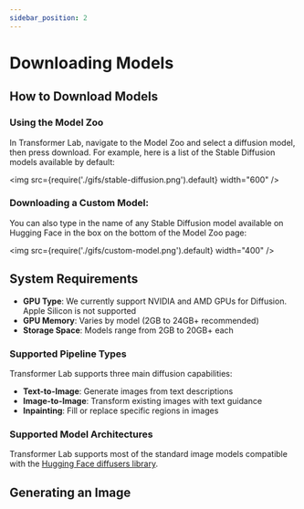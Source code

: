 ```yaml
---
sidebar_position: 2
---
```


# Downloading Models

## How to Download Models

### Using the Model Zoo

In Transformer Lab, navigate to the Model Zoo and select a diffusion model, then press download. For example, here is a list of the Stable Diffusion models available by default:

<img src={require('./gifs/stable-diffusion.png').default} width="600" />

### Downloading a Custom Model:

You can also type in the name of any Stable Diffusion model available on Hugging Face in the box on the bottom of the Model Zoo page:

<img src={require('./gifs/custom-model.png').default} width="400" />

## System Requirements

- **GPU Type**: We currently support NVIDIA and AMD GPUs for Diffusion. Apple Silicon is not supported
- **GPU Memory**: Varies by model (2GB to 24GB+ recommended)
- **Storage Space**: Models range from 2GB to 20GB+ each

### Supported Pipeline Types

Transformer Lab supports three main diffusion capabilities:

- **Text-to-Image**: Generate images from text descriptions
- **Image-to-Image**: Transform existing images with text guidance  
- **Inpainting**: Fill or replace specific regions in images

### Supported Model Architectures

Transformer Lab supports most of the standard image models compatible with the [Hugging Face diffusers library](https://huggingface.co/docs/diffusers/en/index).

## Generating an Image


